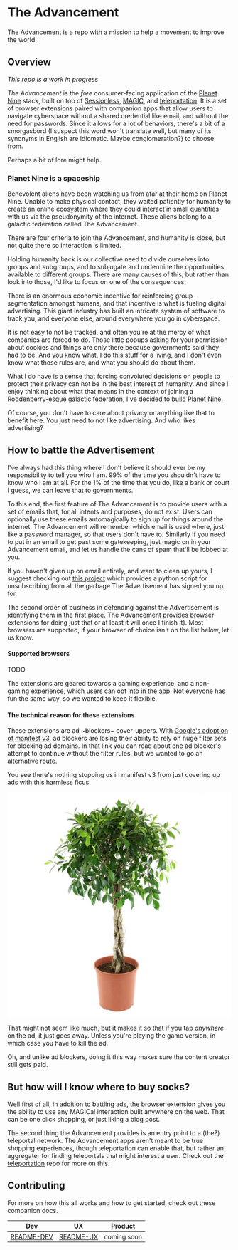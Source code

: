 # The Advancement

The Advancement is a repo with a mission to help a movement to improve the world.

## Overview

_This repo is a work in progress_

*The Advancement* is the *free* consumer-facing application of the [Planet Nine][planet-nine] stack, built on top of [Sessionless], [MAGIC], and [teleportation].
It is a set of browser extensions paired with companion apps that allow users to navigate cyberspace without a shared credential like email, and without the need for passwords. 
Since it allows for a lot of behaviors, there's a bit of a smorgasbord (I suspect this word won't translate well, but many of its synonyms in English are idiomatic. Maybe conglomeration?) to choose from. 

Perhaps a bit of lore might help.

### Planet Nine is a spaceship

Benevolent aliens have been watching us from afar at their home on Planet Nine.
Unable to make physical contact, they waited patiently for humanity to create an online ecosystem where they could interact in small quantities with us via the pseudonymity of the internet.
These aliens belong to a galactic federation called The Advancement. 

There are four criteria to join the Advancement, and humanity is close, but not quite there so interaction is limited.

Holding humanity back is our collective need to divide ourselves into groups and subgroups, and to subjugate and undermine the opportunities available to different groups.
There are many causes of this, but rather than look into those, I'd like to focus on one of the consequences. 

There is an enormous economic incentive for reinforcing group segmentation amongst humans, and that incentive is what is fueling digital advertising. 
This giant industry has built an intricate system of software to track you, and everyone else, around everywhere you go in cyberspace. 

It is not easy to not be tracked, and often you're at the mercy of what companies are forced to do. 
Those little popups asking for your permission about cookies and things are only there because governments said they had to be. 
And you know what, I do this stuff for a living, and I don't even know what those rules are, and what you should do about them. 

What I do have is a sense that forcing convoluted decisions on people to protect their privacy can not be in the best interest of humanity. 
And since I enjoy thinking about what that means in the context of joining a Roddenberry-esque galactic federation, I've decided to build [Planet Nine][planet-nine].

Of course, you don't have to care about privacy or anything like that to benefit here.
You just need to not like advertising.
And who likes advertising?

## How to battle the Advertisement

I've always had this thing where I don't believe it should ever be my responsibility to tell you who I am.
99% of the time you shouldn't have to know who I am at all. 
For the 1% of the time that you do, like a bank or court I guess, we can leave that to governments.

To this end, the first feature of The Advancement is to provide users with a set of emails that, for all intents and purposes, do not exist. 
Users can optionally use these emails automagically to sign up for things around the internet. 
The Advancement will remember which email is used where, just like a password manager, so that users don't have to.
Similarly if you need to put in an email to get past some gatekeeping, just magic on in your Advancement email, and let us handle the cans of spam that'll be lobbed at you. 

If you haven't given up on email entirely, and want to clean up yours, I suggest checking out [this project](https://github.com/HellBri8nger/gmail-unsubscriber) which provides a python script for unsubscribing from all the garbage The Advertisement has signed you up for. 

The second order of business in defending against the Advertisement is identifying them in the first place.
The Advancement provides browser extensions for doing just that or at least it will once I finish it). 
Most browsers are supported, if your browser of choice isn't on the list below, let us know.

#### Supported browsers

TODO

The extensions are geared towards a gaming experience, and a non-gaming experience, which users can opt into in the app.
Not everyone has fun the same way, so we wanted to keep it flexible.

#### The technical reason for these extensions

These extensions are ad ~blockers~ cover-uppers. 
With [Google's adoption of manifest v3][manifest-v3], ad blockers are losing their ability to rely on huge filter sets for blocking ad domains.
In that link you can read about one ad blocker's attempt to continue without the filter rules, but we wanted to go an alternative route.

You see there's nothing stopping us in manifest v3 from just covering up ads with this harmless ficus.

![a picture of a pleasant ficus][ficus]

That might not seem like much, but it makes it so that if you tap *anywhere* on the ad, it just goes away.
Unless you're playing the game version, in which case you have to kill the ad.

Oh, and unlike ad blockers, doing it this way makes sure the content creator still gets paid. 

## But how will I know where to buy socks?

Well first of all, in addition to battling ads, the browser extension gives you the ability to use any MAGICal interaction built anywhere on the web.
That can be one click shopping, or just liking a blog post.

The second thing the Advancement provides is an entry point to a (the?) teleportal network.
The Advancement apps aren't meant to be true shopping experiences, though teleportation can enable that, but rather an aggregater for finding teleportals that might interest a user.
Check out the [teleportation][teleportation] repo for more on this.

## Contributing

For more on how this all works and how to get started, check out these companion docs.

| Dev          | UX          | Product     |
|--------------|-------------|-------------|
| [README-DEV] | [README-UX] | coming soon |

[README-DEV]: ./README-DEV.md
[README-UX]: ./README-UX.md

[Sessionless]: https://www.github.com/planet-nine-app/sessionless
[MAGIC]: https://www.github.com/planet-nine-app/MAGIC
[teleportation]: https://www.github.com/planet-nine-app/teleportation
[planet-nine]: https://github.com/planet-nine-app/planet-nine
[manifest-v3]: https://adguard.com/en/blog/chrome-manifest-v3-where-we-stand.html
[ficus]: https://github.com/planet-nine-app/the-advancement/blob/main/resources/ficus.jpg?raw=true

